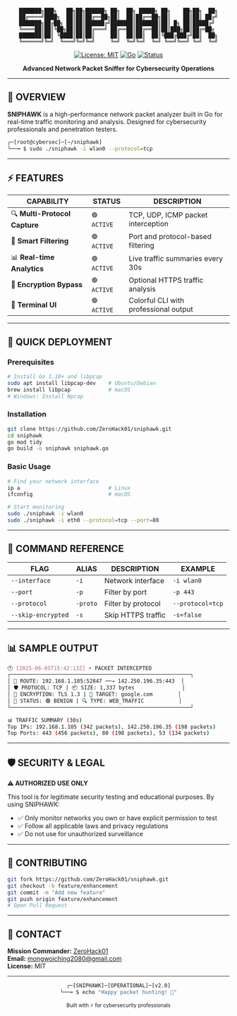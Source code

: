 <div align="center">

```ascii
███████╗███╗   ██╗██╗██████╗ ██╗  ██╗ █████╗ ██╗    ██╗██╗  ██╗
██╔════╝████╗  ██║██║██╔══██╗██║  ██║██╔══██╗██║    ██║██║ ██╔╝
███████╗██╔██╗ ██║██║██████╔╝███████║███████║██║ █╗ ██║█████╔╝ 
╚════██║██║╚██╗██║██║██╔═══╝ ██╔══██║██╔══██║██║███╗██║██╔═██╗ 
███████║██║ ╚████║██║██║     ██║  ██║██║  ██║╚███╔███╔╝██║  ██╗
╚══════╝╚═╝  ╚═══╝╚═╝╚═╝     ╚═╝  ╚═╝╚═╝  ╚═╝ ╚══╝╚══╝ ╚═╝  ╚═╝
```

[![License: MIT](https://img.shields.io/badge/License-MIT-00ff00.svg?style=for-the-badge&logo=opensourceinitiative&logoColor=white)](LICENSE)
[![Go](https://img.shields.io/badge/Go-1.18+-00ADD8?style=for-the-badge&logo=go&logoColor=white)](https://golang.org/dl/)
[![Status](https://img.shields.io/badge/STATUS-🟢_OPERATIONAL-00ff00?style=for-the-badge&logo=statuspage&logoColor=white)](/)

**Advanced Network Packet Sniffer for Cybersecurity Operations**

</div>

---

## 🎯 OVERVIEW

**SNIPHAWK** is a high-performance network packet analyzer built in Go for real-time traffic monitoring and analysis. Designed for cybersecurity professionals and penetration testers.

```bash
┌─[root@cybersec]─[~/sniphawk]
└──╼ $ sudo ./sniphawk -i wlan0 --protocol=tcp
```

---

## ⚡ FEATURES

| CAPABILITY | STATUS | DESCRIPTION |
|------------|--------|-------------|
| 🔍 **Multi-Protocol Capture** | `🟢 ACTIVE` | TCP, UDP, ICMP packet interception |
| 🎯 **Smart Filtering** | `🟢 ACTIVE` | Port and protocol-based filtering |
| 📊 **Real-time Analytics** | `🟢 ACTIVE` | Live traffic summaries every 30s |
| 🚫 **Encryption Bypass** | `🟢 ACTIVE` | Optional HTTPS traffic analysis |
| 🎨 **Terminal UI** | `🟢 ACTIVE` | Colorful CLI with professional output |

---

## 🚀 QUICK DEPLOYMENT

### Prerequisites
```bash
# Install Go 1.18+ and libpcap
sudo apt install libpcap-dev    # Ubuntu/Debian
brew install libpcap            # macOS
# Windows: Install Npcap
```

### Installation
```bash
git clone https://github.com/ZeroHack01/sniphawk.git
cd sniphawk
go mod tidy
go build -o sniphawk sniphawk.go
```

### Basic Usage
```bash
# Find your network interface
ip a                            # Linux
ifconfig                        # macOS

# Start monitoring
sudo ./sniphawk -i wlan0
sudo ./sniphawk -i eth0 --protocol=tcp --port=80
```

---

## 🔧 COMMAND REFERENCE

| FLAG | ALIAS | DESCRIPTION | EXAMPLE |
|------|-------|-------------|---------|
| `--interface` | `-i` | Network interface | `-i wlan0` |
| `--port` | `-p` | Filter by port | `-p 443` |
| `--protocol` | `-proto` | Filter by protocol | `--protocol=tcp` |
| `--skip-encrypted` | `-s` | Skip HTTPS traffic | `-s=false` |

---

## 📊 SAMPLE OUTPUT

```bash
🕐 [2025-06-05T15:42:13Z] ⚡ PACKET INTERCEPTED
┌─────────────────────────────────────────────────────────┐
│ 🎯 ROUTE: 192.168.1.105:52847 ──→ 142.250.196.35:443  │
│ 🛡️ PROTOCOL: TCP | 📦 SIZE: 1,337 bytes               │
│ 🔐 ENCRYPTION: TLS 1.3 | 🎯 TARGET: google.com        │
│ 🚨 STATUS: 🟢 BENIGN | 🔍 TYPE: WEB_TRAFFIC           │
└─────────────────────────────────────────────────────────┘

📊 TRAFFIC SUMMARY (30s)
Top IPs: 192.168.1.105 (342 packets), 142.250.196.35 (198 packets)
Top Ports: 443 (456 packets), 80 (198 packets), 53 (134 packets)
```

---

## 🛡️ SECURITY & LEGAL

**⚠️ AUTHORIZED USE ONLY**

This tool is for legitimate security testing and educational purposes. By using SNIPHAWK:
- ✅ Only monitor networks you own or have explicit permission to test
- ✅ Follow all applicable laws and privacy regulations
- ✅ Do not use for unauthorized surveillance

---

## 🤝 CONTRIBUTING

```bash
git fork https://github.com/ZeroHack01/sniphawk.git
git checkout -b feature/enhancement
git commit -m "Add new feature"
git push origin feature/enhancement
# Open Pull Request
```

---

## 📡 CONTACT

**Mission Commander:** [ZeroHack01](https://github.com/ZeroHack01)  
**Email:** mongwoiching2080@gmail.com  
**License:** MIT

---

<div align="center">

```bash
┌─[SNIPHAWK]─[OPERATIONAL]─[v2.0]
└──╼ $ echo "Happy packet hunting! 🦅"
```

<sub>Built with ⚡ for cybersecurity professionals</sub>

</div>
